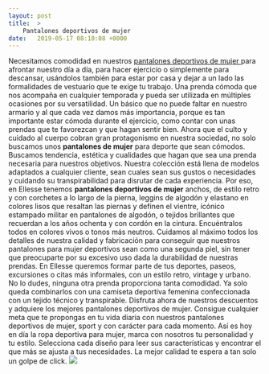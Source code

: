 ```yaml
---
layout: post
title:  >
    Pantalones deportivos de mujer
date:   2019-05-17 08:10:08 +0000
---
```



Necesitamos comodidad en nuestros [pantalones deportivos de mujer ](https://www.ellesse.es/49-pantalones-deportivos-mujer) para afrontar nuestro día a día, para hacer ejercicio o simplemente para descansar, usándolos también para estar por casa y dejar a un lado las formalidades de vestuario que te exige tu trabajo. Una prenda cómoda que nos acompaña en cualquier temporada y pueda ser utilizada en múltiples ocasiones por su versatilidad. Un básico que no puede faltar en nuestro armario y al que cada vez damos más importancia, porque es tan importante estar cómoda durante el ejercicio, como contar con unas prendas que te favorezcan y que hagan sentir bien.
Ahora que el culto y cuidado al cuerpo cobran gran protagonismo en nuestra sociedad, no solo buscamos unos **pantalones de mujer** para deporte que sean cómodos. Buscamos tendencia, estética y cualidades que hagan que sea una prenda necesaria para nuestros objetivos.
Nuestra colección está llena de modelos adaptados a cualquier cliente, sean cuales sean sus gustos o necesidades y cuidando su transpirabilidad para disrutar de cada experiencia. Por eso, en Ellesse tenemos **pantalones deportivos de mujer** anchos, de estilo retro y con corchetes a lo largo de la pierna, leggins de algodón y elastano en colores lisos que resaltan las piernas y definen el vientre, icónico estampado militar en pantalones de algodón, o tejidos brillantes que recuerdan a los años ochenta y con cordón en la cintura. Encuéntralos todos en colores vivos o tonos más neutros.
Cuidamos al máximo todos los detalles de nuestra calidad y fabricación para conseguir que nuestros pantalones para mujer deportivos sean como una segunda piel, sin tener que preocuparte por su excesivo uso dada la durabilidad de nuestras prendas.
En Ellesse queremos formar parte de tus deportes, paseos, excursiones o citas más informales, con un estilo retro, vintage y urbano. No lo dudes, ninguna otra prenda proporciona tanta comodidad.
Ya solo queda combinarlos con una camiseta deportiva femenina confeccionada con un tejido técnico y transpirable.
Disfruta ahora de nuestros descuentos y adquiere los mejores pantalones deportivos de mujer. Consigue cualquier meta que te propongas en tu vida diaria con nuestros pantalones deportivos de mujer, sport y con carácter para cada momento. Así es hoy en día la ropa deportiva para mujer, marca con nosotros tu personalidad y tu estilo. Selecciona cada diseño para leer sus características y encontrar el que más se ajusta a tus necesidades. La mejor calidad te espera a tan solo un golpe de click.
![](https://www.ellesse.es/74146-home_default/sga06653.jpg)

